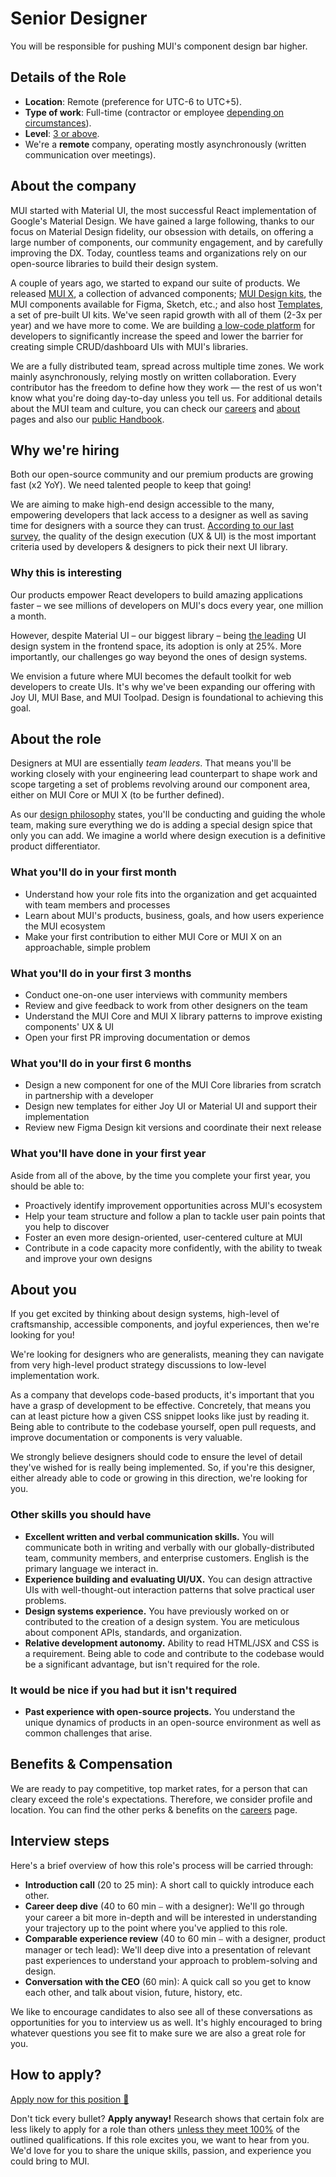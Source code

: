 # Senior Designer

<p class="description">You will be responsible for pushing MUI's component design bar higher.</p>

## Details of the Role

- **Location**: Remote (preference for UTC-6 to UTC+5).
- **Type of work**: Full-time (contractor or employee [depending on circumstances](https://mui-org.notion.site/Hiring-FAQ-64763b756ae44c37b47b081f98915501#494af1f358794028beb4b7697b5d3102)).
- **Level**: [3 or above](https://mui-org.notion.site/Design-levels-aa01996ca7e0481e80479ad47c8f28a4).
- We're a **remote** company, operating mostly asynchronously (written communication over meetings).

## About the company

MUI started with Material UI, the most successful React implementation of Google's Material Design.
We have gained a large following, thanks to our focus on Material Design fidelity, our obsession with details, on offering a large number of components, our community engagement, and by carefully improving the DX.
Today, countless teams and organizations rely on our open-source libraries to build their design system.

A couple of years ago, we started to expand our suite of products.
We released [MUI X](https://mui.com/x/), a collection of advanced components; [MUI Design kits](https://mui.com/design-kits/), the MUI components available for Figma, Sketch, etc.; and also host [Templates](https://mui.com/templates/), a set of pre-built UI kits.
We've seen rapid growth with all of them (2-3x per year) and we have more to come.
We are building [a low-code platform](https://mui.com/toolpad/) for developers to significantly increase the speed and lower the barrier for creating simple CRUD/dashboard UIs with MUI's libraries.

We are a fully distributed team, spread across multiple time zones.
We work mainly asynchronously, relying mostly on written collaboration.
Every contributor has the freedom to define how they work — the rest of us won't know what you're doing day-to-day unless you tell us.
For additional details about the MUI team and culture, you can check our [careers](https://mui.com/careers/) and [about](https://mui.com/about/) pages and also our [public Handbook](https://mui-org.notion.site/Handbook-f086d47e10794d5e839aef9dc67f324b).

## Why we're hiring

Both our open-source community and our premium products are growing fast (x2 YoY).
We need talented people to keep that going!

We are aiming to make high-end design accessible to the many, empowering developers that lack access to a designer as well as saving time for designers with a source they can trust.
[According to our last survey](https://mui.com/blog/2021-developer-survey-results/#what-are-your-most-important-criteria-for-choosing-a-ui-library), the quality of the design execution (UX & UI) is the most important criteria used by developers & designers to pick their next UI library.

### Why this is interesting

Our products empower React developers to build amazing applications faster – we see millions of developers on MUI's docs every year, one million a month.

However, despite Material UI – our biggest library – being [the leading](https://tsh.io/state-of-frontend/#over-the-past-year-which-of-the-following-design-systems-was-your-favorite-go-to-solution) UI design system in the frontend space, its adoption is only at 25%.
More importantly, our challenges go way beyond the ones of design systems.

We envision a future where MUI becomes the default toolkit for web developers to create UIs.
It's why we've been expanding our offering with Joy UI, MUI Base, and MUI Toolpad.
Design is foundational to achieving this goal.

## About the role

Designers at MUI are essentially _team leaders_.
That means you'll be working closely with your engineering lead counterpart to shape work and scope targeting a set of problems revolving around our component area, either on MUI Core or MUI X (to be further defined).

As our [design philosophy](https://mui-org.notion.site/Design-philosophy-bdbef60d6fad4134a43870df3e452ebc) states, you'll be conducting and guiding the whole team, making sure everything we do is adding a special design spice that only you can add.
We imagine a world where design execution is a definitive product differentiator.

### What you'll do in your first month

- Understand how your role fits into the organization and get acquainted with team members and processes
- Learn about MUI's products, business, goals, and how users experience the MUI ecosystem
- Make your first contribution to either MUI Core or MUI X on an approachable, simple problem

### What you'll do in your first 3 months

- Conduct one-on-one user interviews with community members
- Review and give feedback to work from other designers on the team
- Understand the MUI Core and MUI X library patterns to improve existing components' UX & UI
- Open your first PR improving documentation or demos

### What you'll do in your first 6 months

- Design a new component for one of the MUI Core libraries from scratch in partnership with a developer
- Design new templates for either Joy UI or Material UI and support their implementation
- Review new Figma Design kit versions and coordinate their next release

### What you'll have done in your first year

Aside from all of the above, by the time you complete your first year, you should be able to:

- Proactively identify improvement opportunities across MUI's ecosystem
- Help your team structure and follow a plan to tackle user pain points that you help to discover
- Foster an even more design-oriented, user-centered culture at MUI
- Contribute in a code capacity more confidently, with the ability to tweak and improve your own designs

## About you

If you get excited by thinking about design systems, high-level of craftsmanship, accessible components, and joyful experiences, then we're looking for you!

We're looking for designers who are generalists, meaning they can navigate from very high-level product strategy discussions to low-level implementation work.

As a company that develops code-based products, it's important that you have a grasp of development to be effective.
Concretely, that means you can at least picture how a given CSS snippet looks like just by reading it.
Being able to contribute to the codebase yourself, open pull requests, and improve documentation or components is very valuable.

We strongly believe designers should code to ensure the level of detail they've wished for is really being implemented.
So, if you're this designer, either already able to code or growing in this direction, we're looking for you.

### Other skills you should have

- **Excellent written and verbal communication skills.** You will communicate both in writing and verbally with our globally-distributed team, community members, and enterprise customers. English is the primary language we interact in.
- **Experience building and evaluating UI/UX.** You can design attractive UIs with well-thought-out interaction patterns that solve practical user problems.
- **Design systems experience.** You have previously worked on or contributed to the creation of a design system. You are meticulous about component APIs, standards, and organization.
- **Relative development autonomy.** Ability to read HTML/JSX and CSS is a requirement. Being able to code and contribute to the codebase would be a significant advantage, but isn't required for the role.

### It would be nice if you had but it isn't required

- **Past experience with open-source projects.** You understand the unique dynamics of products in an open-source environment as well as common challenges that arise.

## Benefits & Compensation

We are ready to pay competitive, top market rates, for a person that can cleary exceed the role's expectations.
Therefore, we consider profile and location.
You can find the other perks & benefits on the [careers](https://mui.com/careers/#perks-amp-benefits) page.

## Interview steps

Here's a brief overview of how this role's process will be carried through:

- **Introduction call** (20 to 25 min): A short call to quickly introduce each other.
- **Career deep dive** (40 to 60 min ⎯ with a designer): We'll go through your career a bit more in-depth and will be interested in understanding your trajectory up to the point where you've applied to this role.
- **Comparable experience review** (40 to 60 min ⎯ with a designer, product manager or tech lead): We'll deep dive into a presentation of relevant past experiences to understand your approach to problem-solving and design.
- **Conversation with the CEO** (60 min): A quick call so you get to know each other, and talk about vision, future, history, etc.

We like to encourage candidates to also see all of these conversations as opportunities for you to interview us as well.
It's highly encouraged to bring whatever questions you see fit to make sure we are also a great role for you.

## How to apply?

[Apply now for this position 📮](https://jobs.ashbyhq.com/MUI/4ea9d324-3350-48d5-bfab-706ebfc23ed2/application?utm_source=ZNRrPGBkqO)

Don't tick every bullet? **Apply anyway!** Research shows that certain folx are less likely to apply for a role than others [unless they meet 100%](https://hbr.org/2014/08/why-women-dont-apply-for-jobs-unless-theyre-100-qualified) of the outlined qualifications.
If this role excites you, we want to hear from you. We'd love for you to share the unique skills, passion, and experience you could bring to MUI.
